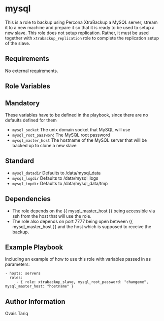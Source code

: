 mysql
========
This is a role to backup using Percona XtraBackup a MySQL server, stream it to a new machine and prepare it so that it is ready to be used to setup a new slave. This role does not setup replication. 
Rather, it must be used together with `xtrabackup_replication` role to complete the replication setup of the slave.

Requirements
------------

No external requirements.

Role Variables
--------------

## Mandatory
These variables have to be defined in the playbook, since there are no defaults defined for them
* `mysql_socket` The unix domain socket that MySQL will use
* `mysql_root_password` The MySQL root password
* `mysql_master_host` The hostname of the MySQL server that will be backed up to clone a new slave

## Standard
* `mysql_datadir` Defaults to /data/mysql_data
* `mysql_logdir` Defaults to /data/mysql_logs
* `mysql_tmpdir` Defaults to /data/mysql_data/tmp

Dependencies
------------

* The role depends on the {{ mysql_master_host }} being accessible via ssh from the host that will use the role.
* The role also depends on port 7777 being open between {{ mysql_master_host }} and the host which is supposed to receive the backup.

Example Playbook
-------------------------

Including an example of how to use this role with variables passed in as parameters:

    - hosts: servers
      roles:
         - { role: xtrabackup_slave, mysql_root_password: "changeme", mysql_master_host: "hostname" }

Author Information
------------------

Ovais Tariq
